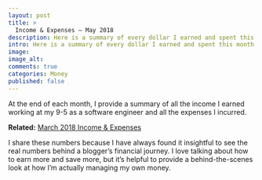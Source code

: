 ```yaml
---
layout: post
title: >
  Income & Expenses – May 2018
description: Here is a summary of every dollar I earned and spent this month.
intro: Here is a summary of every dollar I earned and spent this month...
image:
image_alt:
comments: true
categories: Money
published: false
---
```

At the end of each month, I provide a summary of all the income I earned working at my 9-5 as a software engineer and all the expenses I incurred.

**Related:** [March 2018 Income & Expenses]()

I share these numbers because I have always found it insightful to see the real numbers behind a blogger’s financial journey. I love talking about how to earn more and save more, but it’s helpful to provide a behind-the-scenes look at how I’m actually managing my own money.
